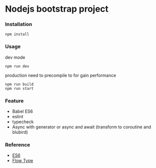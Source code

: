 # Nodejs bootstrap project

### Installation
```
npm install
```

### Usage
dev mode
```
npm run dev
```
production
need to precompile to for gain performance
```
npm run build
npm run start
```

### Feature
- Babel ES6
- eslint
- typecheck
- Async with generator or async and await (transform to coroutine and blubird)

### Reference
- [ES6](https://babeljs.io/docs/learn-es2015/)
- [Flow Type](https://github.com/codemix/babel-plugin-typecheck)
